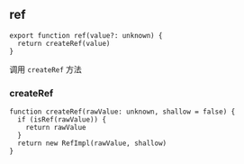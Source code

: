 ## ref	

```tsx
export function ref(value?: unknown) {
  return createRef(value)
}
```

调用 `createRef` 方法

### createRef

```tsx
function createRef(rawValue: unknown, shallow = false) {
  if (isRef(rawValue)) {
    return rawValue
  }
  return new RefImpl(rawValue, shallow)
}
```

